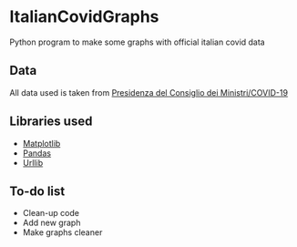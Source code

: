 # ItalianCovidGraphs
Python program to make some graphs with official italian covid data
## Data
All data used is taken from [Presidenza del Consiglio dei Ministri/COVID-19](https://github.com/pcm-dpc/COVID-19)
## Libraries used
* [Matplotlib](https://github.com/matplotlib/matplotlib)
* [Pandas](https://github.com/pandas-dev/pandas)
* [Urllib](https://github.com/urllib3/urllib3)
## To-do list
* Clean-up code
* Add new graph
* Make graphs cleaner
